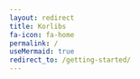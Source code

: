 ```yaml
---
layout: redirect
title: Korlibs
fa-icon: fa-home
permalink: /
useMermaid: true
redirect_to: /getting-started/
---
```

